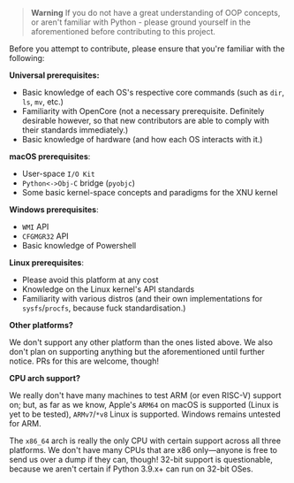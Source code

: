 > **Warning**
> If you do not have a great understanding of OOP concepts, 
> or aren't familiar with Python - please ground yourself in the aforementioned before contributing to this project.


Before you attempt to contribute, please ensure that you're familiar with the following:

**Universal prerequisites:**

* Basic knowledge of each OS's respective core commands (such as `dir`, `ls`, `mv`, etc.)
* Familiarity with OpenCore (not a necessary prerequisite. 
Definitely desirable however, so that new contributors are able to comply with their standards immediately.)
* Basic knowledge of hardware (and how each OS interacts with it.)

**macOS prerequisites**:

* User-space `I/O Kit`
* `Python<->Obj-C` bridge (`pyobjc`)
* Some basic kernel-space concepts and paradigms for the XNU kernel

**Windows prerequisites**:

* `WMI` API
* `CFGMGR32` API
* Basic knowledge of Powershell

**Linux prerequisites**:

* Please avoid this platform at any cost
* Knowledge on the Linux kernel's API standards
* Familiarity with various distros (and their own implementations for `sysfs`/`procfs`, because fuck standardisation.)

**Other platforms?**

We don't support any other platform than the ones listed above.
We also don't plan on supporting anything but the aforementioned until further notice. PRs for this are welcome, though!

**CPU arch support?**

We really don't have many machines to test ARM (or even RISC-V) support on; but, as far as we know, Apple's `ARM64` on macOS is supported
(Linux is yet to be tested), `ARMv7`/`*v8` Linux is supported. Windows remains untested for ARM.

The `x86_64` arch is really the only CPU with certain support across all three platforms.
We don't have many CPUs that are x86 only—anyone is free to send us over a dump if they can, though!
32-bit support is questionable, because we aren't certain if Python 3.9.x+ can run on 32-bit OSes.
